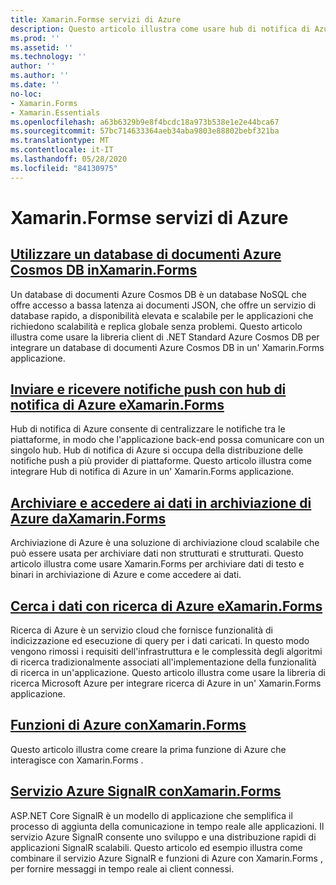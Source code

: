 ```yaml
---
title: Xamarin.Formse servizi di Azure
description: Questo articolo illustra come usare hub di notifica di Azure per inviare notifiche push multipiattaforma alle Xamarin.Forms applicazioni.
ms.prod: ''
ms.assetid: ''
ms.technology: ''
author: ''
ms.author: ''
ms.date: ''
no-loc:
- Xamarin.Forms
- Xamarin.Essentials
ms.openlocfilehash: a63b6329b9e8f4bcdc18a973b538e1e2e44bca67
ms.sourcegitcommit: 57bc714633364aeb34aba9803e88802bebf321ba
ms.translationtype: MT
ms.contentlocale: it-IT
ms.lasthandoff: 05/28/2020
ms.locfileid: "84130975"
---
```

# <a name="xamarinforms-and-azure-services"></a>Xamarin.Formse servizi di Azure

## <a name="consume-an-azure-cosmos-db-document-database-in-xamarinformsazure-cosmosdbmd"></a>[Utilizzare un database di documenti Azure Cosmos DB inXamarin.Forms](azure-cosmosdb.md)

Un database di documenti Azure Cosmos DB è un database NoSQL che offre accesso a bassa latenza ai documenti JSON, che offre un servizio di database rapido, a disponibilità elevata e scalabile per le applicazioni che richiedono scalabilità e replica globale senza problemi. Questo articolo illustra come usare la libreria client di .NET Standard Azure Cosmos DB per integrare un database di documenti Azure Cosmos DB in un' Xamarin.Forms applicazione.

## <a name="send-and-receive-push-notifications-with-azure-notification-hubs-and-xamarinformsazure-notification-hubmd"></a>[Inviare e ricevere notifiche push con hub di notifica di Azure eXamarin.Forms](azure-notification-hub.md)

Hub di notifica di Azure consente di centralizzare le notifiche tra le piattaforme, in modo che l'applicazione back-end possa comunicare con un singolo hub. Hub di notifica di Azure si occupa della distribuzione delle notifiche push a più provider di piattaforme. Questo articolo illustra come integrare Hub di notifica di Azure in un' Xamarin.Forms applicazione.

## <a name="store-and-access-data-in-azure-storage-from-xamarinformsazure-storagemd"></a>[Archiviare e accedere ai dati in archiviazione di Azure daXamarin.Forms](azure-storage.md)

Archiviazione di Azure è una soluzione di archiviazione cloud scalabile che può essere usata per archiviare dati non strutturati e strutturati. Questo articolo illustra come usare Xamarin.Forms per archiviare dati di testo e binari in archiviazione di Azure e come accedere ai dati.

## <a name="search-data-with-azure-search-and-xamarinformsazure-searchmd"></a>[Cerca i dati con ricerca di Azure eXamarin.Forms](azure-search.md)

Ricerca di Azure è un servizio cloud che fornisce funzionalità di indicizzazione ed esecuzione di query per i dati caricati. In questo modo vengono rimossi i requisiti dell'infrastruttura e le complessità degli algoritmi di ricerca tradizionalmente associati all'implementazione della funzionalità di ricerca in un'applicazione. Questo articolo illustra come usare la libreria di ricerca Microsoft Azure per integrare ricerca di Azure in un' Xamarin.Forms applicazione.

## <a name="azure-functions-with-xamarinformsazure-functionsmd"></a>[Funzioni di Azure conXamarin.Forms](azure-functions.md)

Questo articolo illustra come creare la prima funzione di Azure che interagisce con Xamarin.Forms .

## <a name="azure-signalr-service-with-xamarinformsazure-signalrmd"></a>[Servizio Azure SignalR conXamarin.Forms](azure-signalr.md)

ASP.NET Core SignalR è un modello di applicazione che semplifica il processo di aggiunta della comunicazione in tempo reale alle applicazioni. Il servizio Azure SignalR consente uno sviluppo e una distribuzione rapidi di applicazioni SignalR scalabili. Questo articolo ed esempio illustra come combinare il servizio Azure SignalR e funzioni di Azure con Xamarin.Forms , per fornire messaggi in tempo reale ai client connessi.
